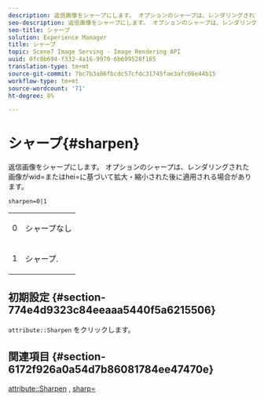 ```yaml
---
description: 返信画像をシャープにします。 オプションのシャープは、レンダリングされた画像がwid=またはhei=に基づいて拡大・縮小された後に適用される場合があります。
seo-description: 返信画像をシャープにします。 オプションのシャープは、レンダリングされた画像がwid=またはhei=に基づいて拡大・縮小された後に適用される場合があります。
seo-title: シャープ
solution: Experience Manager
title: シャープ
topic: Scene7 Image Serving - Image Rendering API
uuid: 0fc0b694-f332-4a16-9970-6b699528f165
translation-type: tm+mt
source-git-commit: 7bc7b3a86fbcdc57cfdc31745fae3afc06e44b15
workflow-type: tm+mt
source-wordcount: '71'
ht-degree: 8%

---
```



# シャープ{#sharpen}

返信画像をシャープにします。 オプションのシャープは、レンダリングされた画像がwid=またはhei=に基づいて拡大・縮小された後に適用される場合があります。

`sharpen=0|1`

<table id="simpletable_E14B914834A241BA8B5FC42F07D34EEB"> 
 <tr class="strow"> 
  <td class="stentry"> <p>0 </p></td> 
  <td class="stentry"> <p>シャープなし </p></td> 
 </tr> 
 <tr class="strow"> 
  <td class="stentry"> <p>1 </p></td> 
  <td class="stentry"> <p>シャープ. </p></td> 
 </tr> 
</table>

## 初期設定 {#section-774e4d9323c84eeaaa5440f5a6215506}

`attribute::Sharpen` をクリックします。

## 関連項目 {#section-6172f926a0a54d7b86081784ee47470e}

[attribute::Sharpen](../../../../../ir-api/material-cat/image-rendering-api-ref/c-ir-material-catalog/c-ir-attributes-reference/r-ir-cat-sharpen.md#reference-18df922f3a3f403a97ccaaa15042e30a) ,  [sharp=](../../../../../ir-api/http-protocol/image-rendering-api-ref/c-ir-http-protocol-ref/c-ir-http-protocol-command-reference/r-ir-http-sharp.md#reference-acdd87f6b5de4e3a85e5d3c03022a35a)
